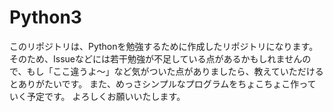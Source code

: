 # Python3
このリポジトリは、Pythonを勉強するために作成したリポジトリになります。
そのため、Issueなどには若干勉強が不足している点があるかもしれませんので、もし「ここ違うよ～」など気がついた点がありましたら、教えていただけるとありがたいです。
また、めっさシンプルなプログラムをちょこちょこ作っていく予定です。
よろしくお願いいたします。
